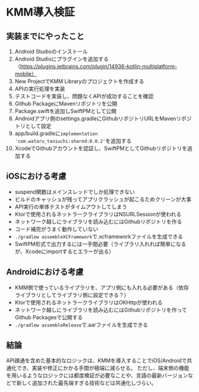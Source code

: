 # KMM導入検証
## 実装までにやったこと
1. Android Studioのインストール
2. Android Studioにプラグインを追加する（https://plugins.jetbrains.com/plugin/14936-kotlin-multiplatform-mobile）
3. New ProjectでKMM Libraryのプロジェクトを作成する
4. APIの実行処理を実装
5. テストコードを実装し、問題なくAPIが成功することを確認
6. Github PackageにMavenリポジトリを公開
7. Package.swiftを追加しSwiftPMとして公開
8. Androidアプリ側のsettings.gradleにGithubリポジトリURLをMavenリポジトリとして設定
9. app/build.gradleに`implementation 'com.wataru_taniuchi:shared:0.0.2'`を追加する
10. XcodeでGithubアカウントを認証し、SwiftPMとしてGithubリポジトリを追加する

## iOSにおける考慮
- suspend関数はメインスレッドでしか処理できない
- ビルドのキャッシュが残ってアプリクラッシュが起こるためクリーンが大事
- API実行の単体テストがタイムアウトしてしまう
- Ktorで使用されるネットラークライブラリはNSURLSessionが使われる
- ネットワーク越しにライブラリを読み込むにはGithubリポジトリを作る
- コード補完がうまく動作していない
- `./gradlew assembleXCFramework`で.xcframeworkファイルを生成できる
- SwiftPM形式で出力するには一手間必要（ライブラリ入れれば簡単になるが、Xcodeにimportするとエラーが出る）

## Androidにおける考慮
- KMM側で使っているライブラリを、アプリ側にも入れる必要がある（依存ライブラリとしてライブラリ側に設定できる？）
- Ktorで使用されるネットラークライブラリはOKHttpが使われる
- ネットワーク越しにライブラリを読み込むにはGithubリポジトリを作ってGithub Packagesで公開する
- `./gradlew assembleRelease`で.aarファイルを生成できる

## 結論
API疎通を含めた基本的なロジックは、KMMを導入することでiOS/Androidで共通化でき、実装や修正にかかる手間が極端に減らせる。
ただし、端末側の機能を用いるようなロジックには都度検証が必要なことや、言語の最新バージョンなどで新しく追加された最先端すぎる技術などは共通化しづらい。

